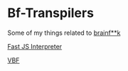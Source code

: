 # Bf-Transpilers
Some of my things related to [brainf**k](https://esolangs.org/wiki/Brainfuck)

[Fast JS Interpreter](https://vilgotanl.github.io/Bf-Transpilers/bf_interpreter_fast/index.html)

[VBF](https://esolangs.org/wiki/VBF)